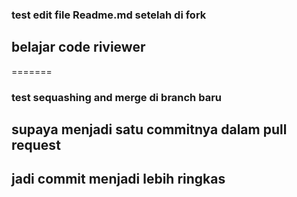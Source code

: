 
### test edit file Readme.md setelah di fork

## belajar code riviewer
=======
### test sequashing and merge  di branch baru
## supaya menjadi satu commitnya dalam pull request
## jadi commit menjadi lebih ringkas 



